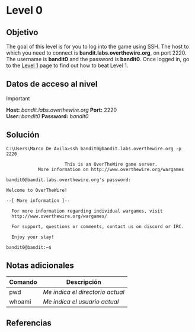 # Level 0
## Objetivo

The goal of this level is for you to log into the game using SSH. The host to which you need to connect is **bandit.labs.overthewire.org**, on port 2220. The username is **bandit0** and the password is **bandit0**. Once logged in, go to the [Level 1](https://overthewire.org/wargames/bandit/bandit1.html) page to find out how to beat Level 1.
## Datos de acceso al nivel

> [!IMPORTANT]
> **Host:** *bandit.labs.overthewire.org*
> **Port:** 2220  
> **User:** *bandit0*
> **Password:** *bandit0* 
## Solución

```shell
C:\Users\Marco De Avila>ssh bandit0@bandit.labs.overthewire.org -p 2220

					  This is an OverTheWire game server.
            More information on http://www.overthewire.org/wargames

bandit0@bandit.labs.overthewire.org's password:

Welcome to OverTheWire!

--[ More information ]--

  For more information regarding individual wargames, visit
  http://www.overthewire.org/wargames/

  For support, questions or comments, contact us on discord or IRC.

  Enjoy your stay!

bandit0@bandit:~$
```
## Notas adicionales

|Comando | Descripción |
|----------|----------|
| pwd | *Me indica el directorio actual* |
| whoami | *Me indica el usuario actual* |
## Referencias
